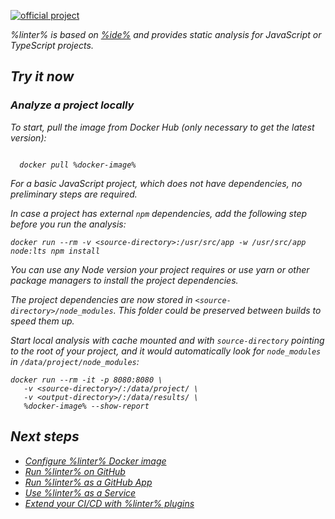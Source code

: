 [//]: # (title: Qodana for JS)

[![official project](https://jb.gg/badges/official-flat-square.svg)](https://confluence.jetbrains.com/display/ALL/JetBrains+on+GitHub)

<note>
    <p>
<include src="lib_qd.xml" include-id="eap-warning">
<var name="product" value="Qodana JS"/>
</include>
</p>
</note>

<var name="linter" value="Qodana for JS"/>

<var name="linter" value="Qodana JS"/>
<var name="ide" value="WebStorm"/>

%linter% is based on [%ide%](https://www.jetbrains.com/webstorm/) and provides static analysis for JavaScript or TypeScript projects.

## Try it now

### Analyze a project locally

To start, pull the image from Docker Hub (only necessary to get the latest version):

<var name="docker-image" value="jetbrains/qodana-js"/>

<code style="block" lang="shell">
  docker pull %docker-image%
</code>

For a basic JavaScript project, which does not have dependencies, no preliminary steps are required.


In case a project has external `npm` dependencies, add the following step before you run the analysis:

   ```shell
  docker run --rm -v <source-directory>:/usr/src/app -w /usr/src/app node:lts npm install
   ```

You can use any Node version your project requires or use yarn or other package managers to install the project dependencies.

The project dependencies are now stored in `<source-directory>/node_modules`. This folder could be preserved between builds to speed them up. 

Start local analysis with cache mounted and with `source-directory` pointing to the root of your project, and it would automatically look for `node_modules` in `/data/project/node_modules`:

   ```shell
   docker run --rm -it -p 8080:8080 \
      -v <source-directory>/:/data/project/ \
      -v <output-directory>/:/data/results/ \
      %docker-image% --show-report
   ```

<p>
<include src="lib_qd.xml" include-id="show-report-command-explanation"/>
</p>

## Next steps

- <a href="qodana-js-docker-readme.xml">Configure %linter% Docker image</a>
- <a href="qodana-github-action.md">Run %linter% on GitHub</a>
- <a href="qodana-github-application.md">Run %linter% as a GitHub App</a>
- <a href="service.md">Use %linter% as a Service</a>
- <a href="ci.md">Extend your CI/CD with %linter% plugins</a>
